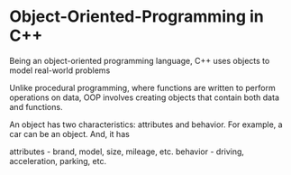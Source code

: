 # Object-Oriented-Programming in C++

Being an object-oriented programming language, C++ uses objects to model real-world problems

Unlike procedural programming, where functions are written to perform operations on data, OOP involves creating objects that contain both data and functions.

An object has two characteristics: attributes and behavior. For example, a car can be an object. And, it has

attributes - brand, model, size, mileage, etc.
behavior - driving, acceleration, parking, etc.
